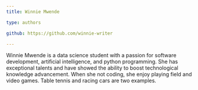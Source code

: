 ```yaml
---
title: Winnie Mwende

type: authors

github: https://github.com/winnie-writer

---
```


Winnie Mwende is a data science student with a passion for software development, artificial intelligence, and python programming. She has exceptional talents and have showed the ability to boost technological knowledge advancement. When she not coding, she enjoy playing field and video games. Table tennis and racing cars are two examples.
